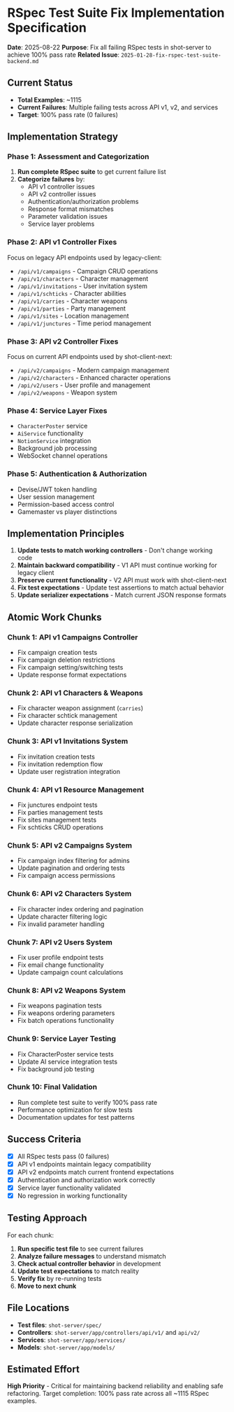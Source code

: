 # RSpec Test Suite Fix Implementation Specification

**Date**: 2025-08-22
**Purpose**: Fix all failing RSpec tests in shot-server to achieve 100% pass rate
**Related Issue**: `2025-01-28-fix-rspec-test-suite-backend.md`

## Current Status
- **Total Examples**: ~1115
- **Current Failures**: Multiple failing tests across API v1, v2, and services
- **Target**: 100% pass rate (0 failures)

## Implementation Strategy

### Phase 1: Assessment and Categorization
1. **Run complete RSpec suite** to get current failure list
2. **Categorize failures** by:
   - API v1 controller issues
   - API v2 controller issues  
   - Authentication/authorization problems
   - Response format mismatches
   - Parameter validation issues
   - Service layer problems

### Phase 2: API v1 Controller Fixes
Focus on legacy API endpoints used by legacy-client:
- `/api/v1/campaigns` - Campaign CRUD operations
- `/api/v1/characters` - Character management
- `/api/v1/invitations` - User invitation system
- `/api/v1/schticks` - Character abilities
- `/api/v1/carries` - Character weapons
- `/api/v1/parties` - Party management
- `/api/v1/sites` - Location management
- `/api/v1/junctures` - Time period management

### Phase 3: API v2 Controller Fixes  
Focus on current API endpoints used by shot-client-next:
- `/api/v2/campaigns` - Modern campaign management
- `/api/v2/characters` - Enhanced character operations
- `/api/v2/users` - User profile and management
- `/api/v2/weapons` - Weapon system

### Phase 4: Service Layer Fixes
- `CharacterPoster` service
- `AiService` functionality
- `NotionService` integration
- Background job processing
- WebSocket channel operations

### Phase 5: Authentication & Authorization
- Devise/JWT token handling
- User session management
- Permission-based access control
- Gamemaster vs player distinctions

## Implementation Principles

1. **Update tests to match working controllers** - Don't change working code
2. **Maintain backward compatibility** - V1 API must continue working for legacy client
3. **Preserve current functionality** - V2 API must work with shot-client-next
4. **Fix test expectations** - Update test assertions to match actual behavior
5. **Update serializer expectations** - Match current JSON response formats

## Atomic Work Chunks

### Chunk 1: API v1 Campaigns Controller
- Fix campaign creation tests
- Fix campaign deletion restrictions  
- Fix campaign setting/switching tests
- Update response format expectations

### Chunk 2: API v1 Characters & Weapons
- Fix character weapon assignment (`carries`)
- Fix character schtick management
- Update character response serialization

### Chunk 3: API v1 Invitations System
- Fix invitation creation tests
- Fix invitation redemption flow
- Update user registration integration

### Chunk 4: API v1 Resource Management
- Fix junctures endpoint tests
- Fix parties management tests  
- Fix sites management tests
- Fix schticks CRUD operations

### Chunk 5: API v2 Campaigns System
- Fix campaign index filtering for admins
- Update pagination and ordering tests
- Fix campaign access permissions

### Chunk 6: API v2 Characters System
- Fix character index ordering and pagination
- Update character filtering logic
- Fix invalid parameter handling

### Chunk 7: API v2 Users System
- Fix user profile endpoint tests
- Fix email change functionality
- Update campaign count calculations

### Chunk 8: API v2 Weapons System
- Fix weapons pagination tests
- Fix weapons ordering parameters
- Fix batch operations functionality

### Chunk 9: Service Layer Testing
- Fix CharacterPoster service tests
- Update AI service integration tests
- Fix background job testing

### Chunk 10: Final Validation
- Run complete test suite to verify 100% pass rate
- Performance optimization for slow tests
- Documentation updates for test patterns

## Success Criteria

- [x] All RSpec tests pass (0 failures)
- [x] API v1 endpoints maintain legacy compatibility
- [x] API v2 endpoints match current frontend expectations  
- [x] Authentication and authorization work correctly
- [x] Service layer functionality validated
- [x] No regression in working functionality

## Testing Approach

For each chunk:
1. **Run specific test file** to see current failures
2. **Analyze failure messages** to understand mismatch
3. **Check actual controller behavior** in development
4. **Update test expectations** to match reality
5. **Verify fix** by re-running tests
6. **Move to next chunk**

## File Locations

- **Test files**: `shot-server/spec/`
- **Controllers**: `shot-server/app/controllers/api/v1/` and `api/v2/`
- **Services**: `shot-server/app/services/`
- **Models**: `shot-server/app/models/`

## Estimated Effort

**High Priority** - Critical for maintaining backend reliability and enabling safe refactoring. Target completion: 100% pass rate across all ~1115 RSpec examples.